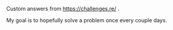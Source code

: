 Custom answers from https://challenges.re/ .

My goal is to hopefully solve a problem once every couple days.
